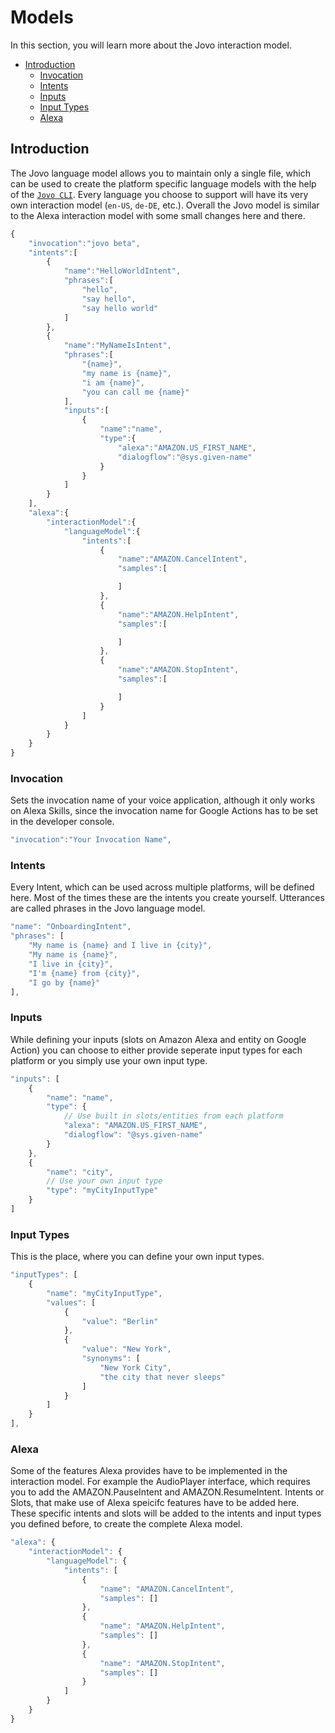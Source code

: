 # Models

In this section, you will learn more about the Jovo interaction model.

* [Introduction](#introduction)
  * [Invocation](#invocation)
  * [Intents](#intents)
  * [Inputs](#inputs)
  * [Input Types](#input-types)
  * [Alexa](#alexa)

## Introduction
The Jovo language model allows you to maintain only a single file, which can be used to create the platform specific language models with the help of the [`Jovo CLI`](). Every language you choose to support will have its very own interaction model (`en-US`, `de-DE`, etc.). Overall the Jovo model is similar to the Alexa interaction model with some small changes here and there.

```javascript
{  
    "invocation":"jovo beta",
    "intents":[  
        {  
            "name":"HelloWorldIntent",
            "phrases":[  
                "hello",
                "say hello",
                "say hello world"
            ]
        },
        {  
            "name":"MyNameIsIntent",
            "phrases":[  
                "{name}",
                "my name is {name}",
                "i am {name}",
                "you can call me {name}"
            ],
            "inputs":[  
                {  
                    "name":"name",
                    "type":{  
                        "alexa":"AMAZON.US_FIRST_NAME",
                        "dialogflow":"@sys.given-name"
                    }
                }
            ]
        }
    ],
    "alexa":{  
        "interactionModel":{  
            "languageModel":{  
                "intents":[  
                    {  
                        "name":"AMAZON.CancelIntent",
                        "samples":[  

                        ]
                    },
                    {  
                        "name":"AMAZON.HelpIntent",
                        "samples":[  

                        ]
                    },
                    {  
                        "name":"AMAZON.StopIntent",
                        "samples":[  

                        ]
                    }
                ]
            }
        }
    }
}
```

### Invocation
Sets the invocation name of your voice application, although it only works on Alexa Skills, since the invocation name for Google Actions has to be set in the developer console.
```javascript
"invocation":"Your Invocation Name",
```

### Intents
Every Intent, which can be used across multiple platforms, will be defined here. Most of the times these are the intents you create yourself. Utterances are called phrases in the Jovo language model.
```javascript
"name": "OnboardingIntent",
"phrases": [
    "My name is {name} and I live in {city}",
    "My name is {name}",
    "I live in {city}",
    "I'm {name} from {city}",
    "I go by {name}"
],
```

### Inputs
While defining your inputs (slots on Amazon Alexa and entity on Google Action) you can choose to either provide seperate input types for each platform or you simply use your own input type.
```javascript
"inputs": [
    {
        "name": "name",
        "type": {
            // Use built in slots/entities from each platform
            "alexa": "AMAZON.US_FIRST_NAME", 
            "dialogflow": "@sys.given-name"
        }
    },
    {
        "name": "city",
        // Use your own input type
        "type": "myCityInputType"
    }
]
```

### Input Types
This is the place, where you can define your own input types.
```javascript
"inputTypes": [
    {
        "name": "myCityInputType",
        "values": [
            {
                "value": "Berlin"
            },
            {
                "value": "New York",
                "synonyms": [
                    "New York City",
                    "the city that never sleeps"
                ]
            }
        ]
    }
],
```

### Alexa
Some of the features Alexa provides have to be implemented in the interaction model. For example the AudioPlayer interface, which requires you to add the AMAZON.PauseIntent and AMAZON.ResumeIntent.
Intents or Slots, that make use of Alexa speicifc features have to be added here. These specific intents and slots will be added to the intents and input types you defined before, to create the complete Alexa model.
```javascript
"alexa": {
    "interactionModel": {
        "languageModel": {
            "intents": [
                {
                    "name": "AMAZON.CancelIntent",
                    "samples": []
                },
                {
                    "name": "AMAZON.HelpIntent",
                    "samples": []
                },
                {
                    "name": "AMAZON.StopIntent",
                    "samples": []
                }
            ]
        }
    }
}
```